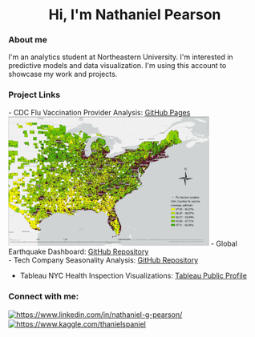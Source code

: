 <h1 align="center">Hi, I'm Nathaniel Pearson</h1>

<h3>About me</h3>
<p>
I'm an analytics student at Northeastern University. I'm interested in predictive models and data visualization. I'm using this account to showcase my work and projects. 
</p>

<h3>Project Links</h3>
<p>
  - CDC Flu Vaccination Provider Analysis: <a href="https://github.com/npearsonat/cdc-flu-vaccination-analysis" target="_blank">GitHub Pages</a><br>
<img src="https://github.com/npearsonat/cdc-flu-vaccination-analysis/blob/0c419d9fe4f1a2b439a4dd34eb5958010fbd56bd/visualizations/Layout1.png" width="400">
  - Global Earthquake Dashboard: <a href="https://github.com/npearsonat/eathquake_dashboard" target="_blank">GitHub Repository</a><br>
  - Tech Company Seasonality Analysis: <a href="https://github.com/npearsonat/tech_company_workload_seasonality" target="_blank">GitHub Repository</a>

  - Tableau NYC Health Inspection Visualizations: <a href="https://public.tableau.com/app/profile/nathaniel.pearson/vizzes" target = "blank">Tableau Public Profile</a>
</p>

<h3 align="left">Connect with me:</h3>

<p align="left">
  <a href="https://linkedin.com/in/nathaniel-g-pearson/" target="blank">
    <img align="center" src="https://raw.githubusercontent.com/rahuldkjain/github-profile-readme-generator/master/src/images/icons/Social/linked-in-alt.svg" alt="https://www.linkedin.com/in/nathaniel-g-pearson/" height="30" width="40" />
  </a>
  <a href="https://kaggle.com/thanielspaniel" target="blank">
    <img align="center" src="https://raw.githubusercontent.com/rahuldkjain/github-profile-readme-generator/master/src/images/icons/Social/kaggle.svg" alt="https://www.kaggle.com/thanielspaniel" height="30" width="40" />
  </a>
</p>
